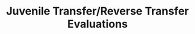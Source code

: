 ---
title: Juvenile Transfer/Reverse Transfer Evaluations
img:
  src: /images/services/jtrt.jpg
  alt: Snow covered rocky mountain being being brought into light by a sun beam
content: |
  In the state of Colorado, the District Attorney’s office may elect to charge and sentence a juvenile offender in adult district court, given particulars surrounding the nature of the alleged offense, individual criminal history, and provided the juvenile is 16 years of age at the time of the incident. This strategy is known as a “direct file.” In response, defense counsel may submit a motion to have the juvenile “reverse transferred” to juvenile court. In these cases, the court is statutorily required to consider several factors including:
  1.) The age of the juvenile and the maturity of the juvenile as determined by considerations of the juvenile's home, environment, emotional attitude, and pattern of living;
  2.)  The current and past mental health status of the juvenile as evidenced by relevant mental health or psychological assessments or screenings that are made available to both the district attorney and defense counsel;
  3.) The likelihood of the juvenile's rehabilitation by use of the sentencing options available in the juvenile courts and district courts.
---